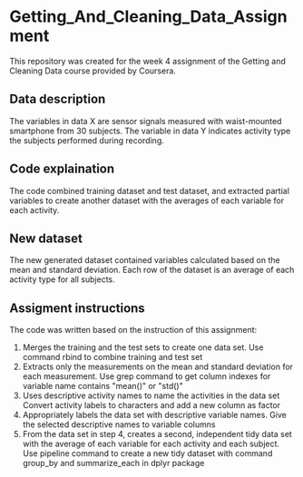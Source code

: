 # Getting_And_Cleaning_Data_Assignment
This repository was created for the week 4 assignment of the Getting and Cleaning Data course provided by Coursera.

## Data description
The variables in data X are sensor signals measured with waist-mounted smartphone from 30 subjects. 
The variable in data Y indicates activity type the subjects performed during recording.

## Code explaination
The code combined training dataset and test dataset, and extracted partial variables to create another dataset with the averages of each variable for each activity.

## New dataset
The new generated dataset contained variables calculated based on the mean and standard deviation. 
Each row of the dataset is an average of each activity type for all subjects.

## Assigment instructions
The code was written based on the instruction of this assignment:

1. Merges the training and the test sets to create one data set. Use command rbind to combine training and test set
2. Extracts only the measurements on the mean and standard deviation for each measurement. Use grep command to get column indexes for variable name contains "mean()" or "std()"
3. Uses descriptive activity names to name the activities in the data set Convert activity labels to characters and add a new column as factor
4. Appropriately labels the data set with descriptive variable names. Give the selected descriptive names to variable columns
5. From the data set in step 4, creates a second, independent tidy data set with the average of each variable for each activity and each subject. Use pipeline command to create a new tidy dataset with command group_by and summarize_each in dplyr package
